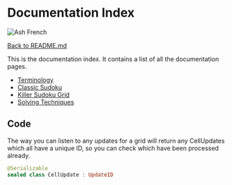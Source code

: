 # Documentation Index
![Ash French](./images/favicon/favicon.ico)

[Back to README.md](../README.md)

This is the documentation index. It contains a list of all the documentation pages.

* [Terminology](./Terminology.md)
* [Classic Sudoku](./Classic_Sudoku.md)
* [Killer Sudoku Grid](./Killer_Sudoku.md)
* [Solving Techniques](./Solving_Techniques.md)

## Code

The way you can listen to any updates for a grid will return any CellUpdates which all have a unique ID, so you can check which have been processed already.

```kotlin
@Serializable
sealed class CellUpdate : UpdateID
```

[0]: https://ashfrench.co.uk/
